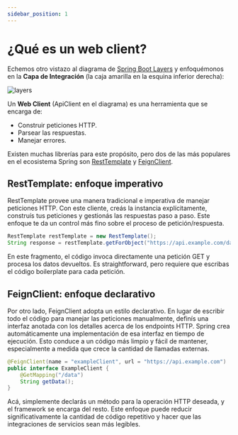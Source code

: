 ```yaml
---
sidebar_position: 1
---
```


# ¿Qué es un web client?

Echemos otro vistazo al diagrama de [Spring Boot Layers](/spring-boot-in-a-nutshell/spring-boot-layers) y enfoquémonos en la **Capa de Integración** (la caja amarilla en la esquina inferior derecha):

<div>
  <img src={require('@site/static/img/spring-boot-in-a-nutshell/layers.png').default} alt="layers" />
</div>

Un **Web Client** (ApiClient en el diagrama) es una herramienta que se encarga de:

* Construir peticiones HTTP.
* Parsear las respuestas.
* Manejar errores.

Existen muchas librerías para este propósito, pero dos de las más populares en el ecosistema Spring son [RestTemplate](https://www.baeldung.com/rest-template) y [FeignClient](https://docs.spring.io/spring-cloud-openfeign/docs/current/reference/html/).

## RestTemplate: enfoque imperativo

RestTemplate provee una manera tradicional e imperativa de manejar peticiones HTTP. Con este cliente, creás la instancia explícitamente, construís tus peticiones y gestionás las respuestas paso a paso. Este enfoque te da un control más fino sobre el proceso de petición/respuesta.

```java
RestTemplate restTemplate = new RestTemplate();
String response = restTemplate.getForObject("https://api.example.com/data", String.class);
```

En este fragmento, el código invoca directamente una petición GET y procesa los datos devueltos. Es straightforward, pero requiere que escribas el código boilerplate para cada petición.

## FeignClient: enfoque declarativo

Por otro lado, FeignClient adopta un estilo declarativo. En lugar de escribir todo el código para manejar las peticiones manualmente, definís una interfaz anotada con los detalles acerca de los endpoints HTTP. Spring crea automáticamente una implementación de esa interfaz en tiempo de ejecución. Esto conduce a un código más limpio y fácil de mantener, especialmente a medida que crece la cantidad de llamadas externas.

```java
@FeignClient(name = "exampleClient", url = "https://api.example.com")
public interface ExampleClient {
    @GetMapping("/data")
    String getData();
}
```

Acá, simplemente declarás un método para la operación HTTP deseada, y el framework se encarga del resto. Este enfoque puede reducir significativamente la cantidad de código repetitivo y hacer que las integraciones de servicios sean más legibles.
